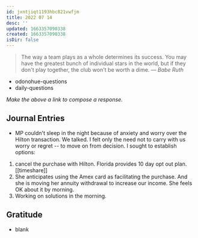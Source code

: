 ```yaml
---
id: jxntjiqt1193hbc821vwfjm
title: 2022 07 14
desc: ''
updated: 1663357090338
created: 1663357090338
isDir: false
---
```

> The way a team plays as a whole determines its success. You may have the greatest bunch of individual stars in the world, but if they don't play together, the club won't be worth a dime.
> — <cite>Babe Ruth</cite>

- odonohue-questions
- daily-questions

*Make the above a link to compose a response.*
## Journal Entries
-  MP couldn't sleep in the night because of anxiety and worry over the Hilton transaction. We talked. I felt only the need not to carry with us worry or regret -- to move on from decision. I sought to establish options:
1. cancel the purchase with Hilton. Florida provides 10 day opt out plan. [[timeshare]]
2. She anticipates using the Amex card as facilitating the purchase. And she is moving her annuity withdrawal to increase our income. She feels OK about it by morning. 
3. Working on solutions in the morning.

## Gratitude
- blank


